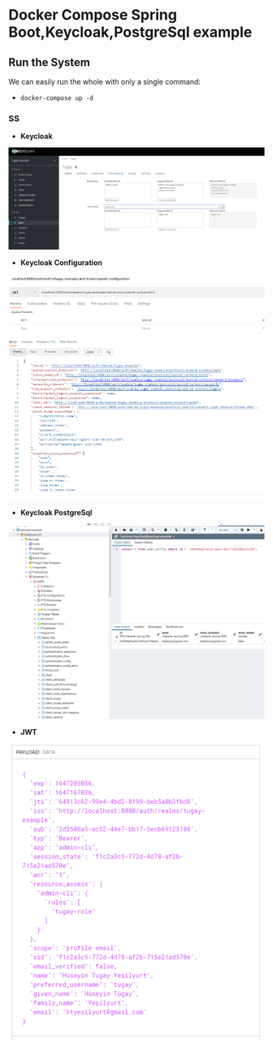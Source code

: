 # Docker Compose Spring Boot,Keycloak,PostgreSql example

## Run the System
We can easily run the whole with only a single command:

* `docker-compose up -d`


### SS ###

- **Keycloak**

![Keycloak](https://github.com/tugayesilyurt/spring-keycloak-postgresql-example/blob/main/assets/role.PNG)

- **Keycloak Configuration**

![Keycloak Configuration](https://github.com/tugayesilyurt/spring-keycloak-postgresql-example/blob/main/assets/keycloak-configuration.PNG)

- **Keycloak PostgreSql**

![Keycloak db](https://github.com/tugayesilyurt/spring-keycloak-postgresql-example/blob/main/assets/keycloak-db.PNG)
	
- **JWT**

![Jwt](https://github.com/tugayesilyurt/spring-keycloak-postgresql-example/blob/main/assets/jwt.PNG)
